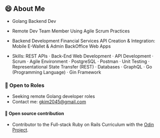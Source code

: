 ## 😄 About Me
+ Golang Backend Dev
+ Remote Dev Team Member Using Agile Scrum Practices
+ Backend Development Financial Services API Creation & Integration: Mobile E-Wallet & Admin BackOffice Web Apps

+ Skills: REST APIs · Back-End Web Development · API Development · Scrum · Agile Environment · PostgreSQL · Postman · Unit Testing · Representational State Transfer (REST) · Databases · GraphQL · Go (Programming Language) · Gin Framework

### 💬 Open to Roles
+ Seeking remote Golang developer roles
+ Contact me: gkim2045@gmail.com

#### 🌱 Open source contribution 
+ Contributor to the Full-stack Ruby on Rails Curriculum with the [Odin Project](https://www.theodinproject.com/).

<!--
**seoul2045/seoul2045** is a ✨ _special_ ✨ repository because its `README.md` (this file) appears on your GitHub profile.

Here are some ideas to get you started:

- 🔭 I’m currently working on ...
- 🌱 I’m currently learning ...
- 👯 I’m looking to collaborate on ...
- 🤔 I’m looking for help with ...
- 💬 Ask me about ...
- 📫 How to reach me: ...
- 😄 Pronouns: ...
- ⚡ Fun fact: ...
-->
